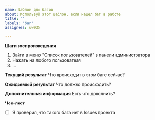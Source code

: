 ```yaml
---
name: Шаблон для багов
about: Используй этот шаблон, если нашел баг в работе
title: ''
labels: 'баг'
assignees: uw935

---
```


**Шаги воспроизведения**
1. Зайти в меню "Список пользователей" в панели администратора
2. Нажать на любого пользователя
3. ...

**Текущий результат**
Что происходит в этом баге сейчас?

**Ожидаемый результат**
Что должно происходить?

**Дополнительная информация**
Есть что дополнить?

**Чек-лист**
- [ ] Я проверил, что такого бага нет в Issues проекта